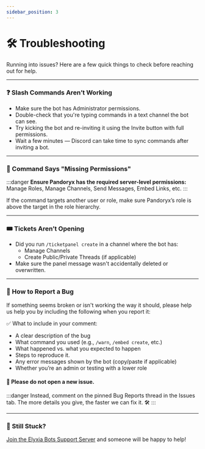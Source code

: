```yaml
---
sidebar_position: 3
---
```


# 🛠 Troubleshooting

Running into issues? Here are a few quick things to check before reaching out for help.

<hr className="md-divider-gradient" />

### ❓ Slash Commands Aren’t Working
- Make sure the bot has Administrator permissions.
- Double-check that you're typing commands in a text channel the bot can see.
- Try kicking the bot and re-inviting it using the Invite button with full permissions.
- Wait a few minutes — Discord can take time to sync commands after inviting a bot.

<hr className="md-divider-gradient" />

### 🚫 Command Says "Missing Permissions"
:::danger
**Ensure Pandoryx has the required server-level permissions:** Manage Roles, Manage Channels, Send Messages, Embed Links, etc.
:::

If the command targets another user or role, make sure Pandoryx’s role is above the target in the role hierarchy.

<hr className="md-divider-gradient" />

### 🎟️ Tickets Aren’t Opening
- Did you run `/ticketpanel create` in a channel where the bot has:
  - Manage Channels
  - Create Public/Private Threads (if applicable)
- Make sure the panel message wasn't accidentally deleted or overwritten.

<hr className="md-divider-gradient" />

### 🐛 How to Report a Bug
If something seems broken or isn't working the way it should, please help us help you by including the following when you report it:

✅ What to include in your comment:
- A clear description of the bug
- What command you used (e.g., `/warn`, `/embed create`, etc.)
- What happened vs. what you expected to happen
- Steps to reproduce it.
- Any error messages shown by the bot (copy/paste if applicable)
- Whether you’re an admin or testing with a lower role

#### 💬 Please do not open a new issue.
:::danger
Instead, comment on the pinned Bug Reports thread in the Issues tab. The more details you give, the faster we can fix it. 🛠️
:::

<hr className="md-divider-gradient" />

### 💬 Still Stuck?
[Join the Elyxia Bots Support Server](https://discord.gg/jS5eTjhK7R) and someone will be happy to help!